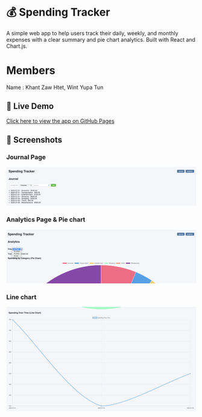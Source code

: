 # 💰 Spending Tracker

A simple web app to help users track their daily, weekly, and monthly expenses with a clear summary and pie chart analytics. Built with React and Chart.js.

# Members
Name : Khant Zaw Htet, Wint Yupa Tun

## 🔗 Live Demo

[Click here to view the app on GitHub Pages](https://erickhant15.github.io/spending-tracker/)

## 📸 Screenshots

### Journal Page
![Journal Screenshot](./screenshots/journal.png)

### Analytics Page & Pie chart
![Analytics Screenshot](./screenshots/analytics.png)

### Line chart 
![Line chart Screenshot](./screenshots/linechart.png)


